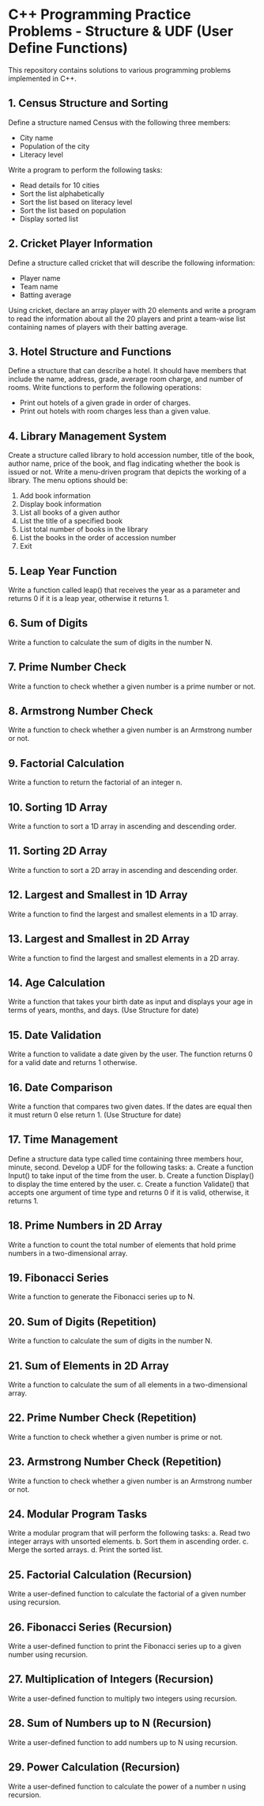 # C++ Programming Practice Problems - Structure & UDF (User Define Functions)
This repository contains solutions to various programming problems implemented in C++.

## 1. Census Structure and Sorting

Define a structure named Census with the following three members:
- City name
- Population of the city
- Literacy level

Write a program to perform the following tasks:
- Read details for 10 cities
- Sort the list alphabetically
- Sort the list based on literacy level
- Sort the list based on population
- Display sorted list

## 2. Cricket Player Information

Define a structure called cricket that will describe the following information: 
- Player name
- Team name
- Batting average

Using cricket, declare an array player with 20 elements and write a program to read the information about all the 20 players and print a team-wise list containing names of players with their batting average.

## 3. Hotel Structure and Functions

Define a structure that can describe a hotel. It should have members that include the name, address, grade, average room charge, and number of rooms. Write functions to perform the following operations:
- Print out hotels of a given grade in order of charges.
- Print out hotels with room charges less than a given value.

## 4. Library Management System

Create a structure called library to hold accession number, title of the book, author name, price of the book, and flag indicating whether the book is issued or not. Write a menu-driven program that depicts the working of a library. The menu options should be:
1. Add book information
2. Display book information
3. List all books of a given author
4. List the title of a specified book
5. List total number of books in the library
6. List the books in the order of accession number
7. Exit

## 5. Leap Year Function

Write a function called leap() that receives the year as a parameter and returns 0 if it is a leap year, otherwise it returns 1.

## 6. Sum of Digits

Write a function to calculate the sum of digits in the number N.

## 7. Prime Number Check

Write a function to check whether a given number is a prime number or not.

## 8. Armstrong Number Check

Write a function to check whether a given number is an Armstrong number or not.

## 9. Factorial Calculation

Write a function to return the factorial of an integer n.

## 10. Sorting 1D Array

Write a function to sort a 1D array in ascending and descending order.

## 11. Sorting 2D Array

Write a function to sort a 2D array in ascending and descending order.

## 12. Largest and Smallest in 1D Array

Write a function to find the largest and smallest elements in a 1D array.

## 13. Largest and Smallest in 2D Array

Write a function to find the largest and smallest elements in a 2D array.

## 14. Age Calculation

Write a function that takes your birth date as input and displays your age in terms of years, months, and days. (Use Structure for date)

## 15. Date Validation

Write a function to validate a date given by the user. The function returns 0 for a valid date and returns 1 otherwise.

## 16. Date Comparison

Write a function that compares two given dates. If the dates are equal then it must return 0 else return 1. (Use Structure for date)

## 17. Time Management

Define a structure data type called time containing three members hour, minute, second. Develop a UDF for the following tasks:
a. Create a function Input() to take input of the time from the user.
b. Create a function Display() to display the time entered by the user.
c. Create a function Validate() that accepts one argument of time type and returns 0 if it is valid, otherwise, it returns 1.

## 18. Prime Numbers in 2D Array

Write a function to count the total number of elements that hold prime numbers in a two-dimensional array.

## 19. Fibonacci Series

Write a function to generate the Fibonacci series up to N.

## 20. Sum of Digits (Repetition)

Write a function to calculate the sum of digits in the number N.

## 21. Sum of Elements in 2D Array

Write a function to calculate the sum of all elements in a two-dimensional array.

## 22. Prime Number Check (Repetition)

Write a function to check whether a given number is prime or not.

## 23. Armstrong Number Check (Repetition)

Write a function to check whether a given number is an Armstrong number or not.

## 24. Modular Program Tasks

Write a modular program that will perform the following tasks:
a. Read two integer arrays with unsorted elements.
b. Sort them in ascending order.
c. Merge the sorted arrays.
d. Print the sorted list.

## 25. Factorial Calculation (Recursion)

Write a user-defined function to calculate the factorial of a given number using recursion.

## 26. Fibonacci Series (Recursion)

Write a user-defined function to print the Fibonacci series up to a given number using recursion.

## 27. Multiplication of Integers (Recursion)

Write a user-defined function to multiply two integers using recursion.

## 28. Sum of Numbers up to N (Recursion)

Write a user-defined function to add numbers up to N using recursion.

## 29. Power Calculation (Recursion)

Write a user-defined function to calculate the power of a number n using recursion.
